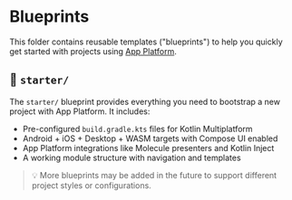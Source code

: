 # Blueprints

This folder contains reusable templates ("blueprints") to help you quickly get started with projects using [App Platform](https://github.com/amzn/app-platform).

## 📁 `starter/`

The `starter/` blueprint provides everything you need to bootstrap a new project with App Platform. It includes:

- Pre-configured `build.gradle.kts` files for Kotlin Multiplatform
- Android + iOS + Desktop + WASM targets with Compose UI enabled
- App Platform integrations like Molecule presenters and Kotlin Inject
- A working module structure with navigation and templates

> 💡 More blueprints may be added in the future to support different project styles or configurations.
